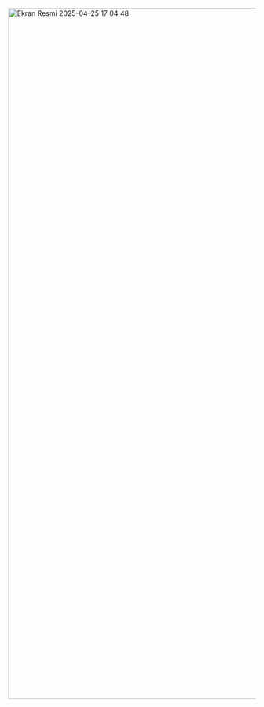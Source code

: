 <img width="1406" alt="Ekran Resmi 2025-04-25 17 04 48" src="https://github.com/user-attachments/assets/a0561c35-8ad4-48f1-8181-5b1d14670a1d" />

